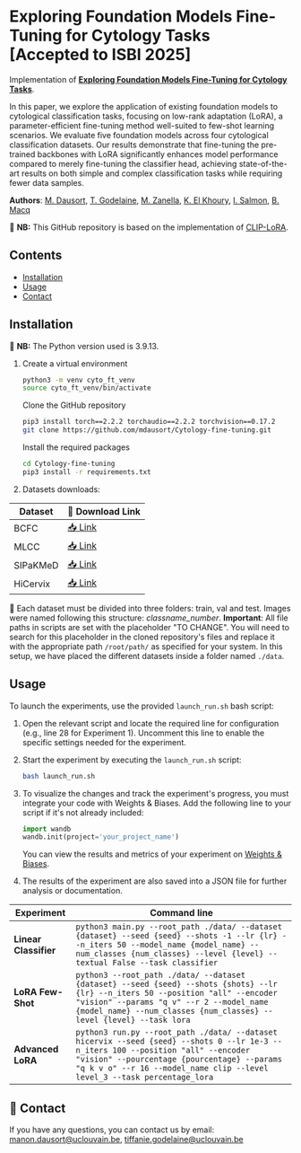 # Exploring Foundation Models Fine-Tuning for Cytology Tasks [Accepted to ISBI 2025]

Implementation of **[Exploring Foundation Models Fine-Tuning for Cytology Tasks](https://doi.org/10.48550/arXiv.2411.14975)**.

In this paper, we explore the application of existing foundation models to cytological classification tasks, focusing on low-rank adaptation (LoRA), a parameter-efficient fine-tuning method well-suited to few-shot learning scenarios. We evaluate five foundation models across four cytological classification datasets. Our results demonstrate that fine-tuning the pre-trained backbones with LoRA significantly enhances model performance compared to merely fine-tuning the classifier head, achieving state-of-the-art results on both simple and complex classification tasks while requiring fewer data samples.

**Authors**: [M. Dausort](https://scholar.google.com/citations?user=hXTkITwAAAAJ&hl=en), [T. Godelaine](https://scholar.google.com/citations?user=xKcPd0oAAAAJ&hl=en&oi=ao), [M. Zanella](https://scholar.google.com/citations?user=FIoE9YIAAAAJ&hl=fr&oi=ao), [K. El Khoury](https://scholar.google.be/citations?user=UU_keGAAAAAJ&hl=fr), [I. Salmon](https://scholar.google.be/citations?user=S1dmusUAAAAJ&hl=en), [B. Macq](https://scholar.google.be/citations?user=H9pGN70AAAAJ&hl=fr)

📌 **NB:** This GitHub repository is based on the implementation of [CLIP-LoRA](https://github.com/MaxZanella/CLIP-LoRA). 

## Contents 

- [Installation](#installation)
- [Usage](#usage)
- [Contact](#contact)

## Installation 

📌 **NB:** The Python version used is 3.9.13.

1. Create a virtual environment
   ```bash
   python3 -m venv cyto_ft_venv
   source cyto_ft_venv/bin/activate
   ```

   Clone the GitHub repository
   ```bash
   pip3 install torch==2.2.2 torchaudio==2.2.2 torchvision==0.17.2
   git clone https://github.com/mdausort/Cytology-fine-tuning.git
   ```
   
   Install the required packages
   ```bash
   cd Cytology-fine-tuning
   pip3 install -r requirements.txt
   ```


2. Datasets downloads:

| Dataset        | 🔗 Download Link                                                                                        |
| -------------- | -------------------------------------------------------------------------------------------------------- |
| BCFC           | [📥 Link](https://www.kaggle.com/datasets/cmacus/body-cavity-fluid-cytology-images)                     |
| MLCC           | [📥 Link](https://www.kaggle.com/datasets/blank1508/mendeley-lbc-cervical-cancer-)                      |
| SIPaKMeD       | [📥 Link](https://www.kaggle.com/datasets/prahladmehandiratta/cervical-cancer-largest-dataset-sipakmed) |
| HiCervix       | [📥 Link](https://zenodo.org/records/11087263)                                                          |

📌 Each dataset must be divided into three folders: train, val and test. Images were named following this structure: *classname_number*.
**Important**: All file paths in scripts are set with the placeholder "TO CHANGE". You will need to search for this placeholder in the cloned repository's files and replace it with the appropriate path ```/root/path/``` as specified for your system. In this setup, we have placed the different datasets inside a folder named `./data`.

## Usage 

To launch the experiments, use the provided `launch_run.sh` bash script:

1. Open the relevant script and locate the required line for configuration (e.g., line 28 for Experiment 1). Uncomment this line to enable the specific settings needed for the experiment.
2. Start the experiment by executing the `launch_run.sh` script:

   ```bash
   bash launch_run.sh
   ```

3. To visualize the changes and track the experiment's progress, you must integrate your code with Weights & Biases. Add the following line to your script if it's not already included:
   ```python
   import wandb
   wandb.init(project='your_project_name')
   ```
   You can view the results and metrics of your experiment on [Weights & Biases](https://wandb.ai/site).

4. The results of the experiment are also saved into a JSON file for further analysis or documentation.

| Experiment             | Command line                                                                                                                      |
| -----------------------| --------------------------------------------------------------------------------------------------------------------------------- |
| **Linear Classifier**  | `python3 main.py --root_path ./data/ --dataset {dataset} --seed {seed} --shots -1 --lr {lr} --n_iters 50 --model_name {model_name} --num_classes {num_classes} --level {level} --textual False --task classifier` |
| **LoRA Few-Shot**      | `python3 --root_path ./data/ --dataset {dataset} --seed {seed} --shots {shots} --lr {lr} --n_iters 50 --position "all" --encoder "vision" --params "q v" --r 2 --model_name {model_name} --num_classes {num_classes} --level {level} --task lora` |
| **Advanced LoRA**      | `python3 run.py --root_path ./data/ --dataset hicervix --seed {seed} --shots 0 --lr 1e-3 --n_iters 100 --position "all" --encoder "vision" --pourcentage {pourcentage} --params "q k v o" --r 16 --model_name clip --level level_3 --task percentage_lora` |


## 📩 Contact 

If you have any questions, you can contact us by email: [manon.dausort@uclouvain.be](mailto\:manon.dausort@uclouvain.be), [tiffanie.godelaine@uclouvain.be](mailto\:tiffanie.godelaine@uclouvain.be)
